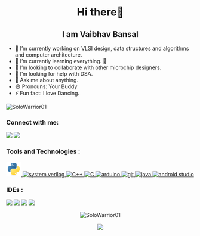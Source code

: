 <h1 align="center">Hi there👋</h1>
<h2 align="center">I am Vaibhav Bansal</h2>

- 🔭 I’m currently working on VLSI design, data structures and algorithms and computer architecture.
- 🌱 I’m currently learning everything. 🤣
- 👯 I’m looking to collaborate with other microchip designers.
- 🤔 I’m looking for help with DSA.
- 💬 Ask me about anything.
- 😄 Pronouns: Your Buddy
- ⚡ Fun fact: I love Dancing.

<p align="left"> <img src="https://komarev.com/ghpvc/?username=SoloWarrior01&label=Profile%20views&color=0e75b6&style=flat" alt="SoloWarrior01" /> </p>

<h3 align="left">Connect with me:</h3>
<p align = "center">

<!--- [<img src ="https://img.shields.io/badge/website-%23.svg?&style=for-the-badge&logo=www&logoColor=white%22&color=black">](https://vaibhavbansal.github.io) -->
[<img src="https://img.shields.io/badge/linkedin-%2312100E.svg?&style=for-the-badge&logo=linkedin&logoColor=white&color=black" />](https://www.linkedin.com/in/vaibhav-bansal-b8a981188/)
[<img src="https://img.shields.io/badge/instagram-%2312100E.svg?&style=for-the-badge&logo=instagram&logoColor=white&color=black" />](https://instagram.com/vaibhav__2902/)
</p>

<h3 align="left">Tools and Technologies :</h3>
<p align="left">
    <a href="https://www.python.org" target="_blank"> <img src="https://raw.githubusercontent.com/devicons/devicon/master/icons/python/python-original.svg" alt="python" width="40" height="40"/> </a>
    <a href="https://www.verilog.com/" target="_blank"> <img src="https://user-images.githubusercontent.com/56430787/105164182-1afa8a80-5b15-11eb-8ac3-7ae5c9f0e15e.png" alt="system verilog" width="40" height="40"/> </a>
    <a href="https://www.w3schools.com/CPP/default.asp" target="_blank"> <img src="https://static.cdnlogo.com/logos/c/76/c.svg" alt="C++" width="40" height="40"/> </a>
    <a href="https://www.cprogramming.com/" target="_blank"> <img src="https://upload.wikimedia.org/wikipedia/commons/1/18/C_Programming_Language.svg" alt="C" width="40" height="40"/> </a>
    <a href="https://www.arduino.cc/" target="_blank"> <img src="https://upload.wikimedia.org/wikipedia/commons/8/87/Arduino_Logo.svg" alt="arduino" width="40" height="40"/> </a>
    <a href="https://git-scm.com/" target="_blank" rel="noreferrer"> <img src="https://www.vectorlogo.zone/logos/git-scm/git-scm-icon.svg" alt="git" width="40" height="40"/> </a>
    <a href="https://www.java.com/en/" target="_blank"> <img src="https://www.vectorlogo.zone/logos/java/java-icon.svg" alt="java" width="40" height="40"/> </a>
    <a href="https://developer.android.com/studio" target="_blank"> <img src="https://upload.wikimedia.org/wikipedia/commons/8/8f/Breezeicons-apps-48-android-studio.svg" alt="android studio" width="40" height="40"/> </a>
    
</p>

<h3 align="left">IDEs :</h3>
<p align = "left">
    <img src="https://img.shields.io/badge/jupyter-%23FA0F00.svg?style=for-the-badge&logo=jupyter&logoColor=white" />
    <img src="https://img.shields.io/badge/pycharm-143?style=for-the-badge&logo=pycharm&logoColor=black&color=black&labelColor=green" />
    <img src="https://img.shields.io/badge/Visual%20Studio%20Code-0078d7.svg?style=for-the-badge&logo=visual-studio-code&logoColor=white" />
    <img src="https://img.shields.io/badge/-Vivado-White?style=for-the-badge&logo=appveyor" />
</p>

<p align="center"> <img src=https://github-readme-stats.vercel.app/api?username=SoloWarrior01&show_icons=true alt=SoloWarrior01 /></p>
<p align="center"> <img align="center" src="https://github-readme-stats.vercel.app/api/top-langs/?username=SoloWarrior01&layout=compact&theme=buefy&hide_border=true" /></p>

